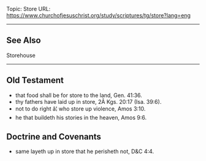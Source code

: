 Topic: Store
URL: https://www.churchofjesuschrist.org/study/scriptures/tg/store?lang=eng

---

## See Also

Storehouse

---

## Old Testament

- that food shall be for store to the land, Gen. 41:36.
- thy fathers have laid up in store, 2Â Kgs. 20:17 (Isa. 39:6).
- not to do right â¦ who store up violence, Amos 3:10.
- he that buildeth his stories in the heaven, Amos 9:6.

## Doctrine and Covenants

- same layeth up in store that he perisheth not, D&C 4:4.

